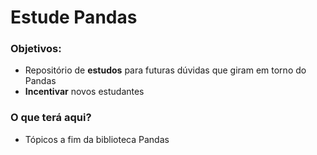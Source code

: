# Estude Pandas
### Objetivos:
* Repositório de **estudos** para futuras dúvidas que giram em torno do Pandas
* **Incentivar** novos estudantes
### O que terá aqui?
* Tópicos a fim da biblioteca Pandas
